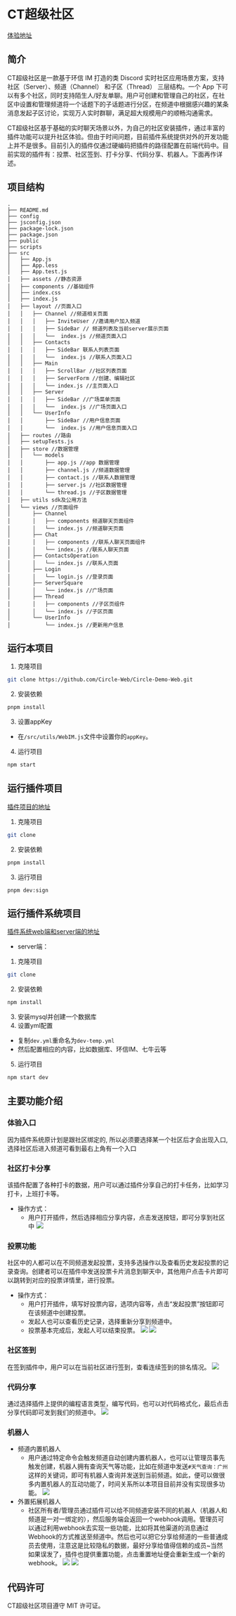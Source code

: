 # CT超级社区

[体验地址](http://121.37.205.80:3000/)

## 简介

CT超级社区是一款基于环信 IM 打造的类 Discord 实时社区应用场景方案，支持社区（Server）、频道（Channel） 和子区（Thread） 三层结构。一个 App 下可以有多个社区，同时支持陌生人/好友单聊。用户可创建和管理自己的社区，在社区中设置和管理频道将一个话题下的子话题进行分区，在频道中根据感兴趣的某条消息发起子区讨论，实现万人实时群聊，满足超大规模用户的顺畅沟通需求。

CT超级社区基于基础的实时聊天场景以外，为自己的社区安装插件，通过丰富的插件功能可以提升社区体验。但由于时间问题，目前插件系统提供对外的开发功能上并不是很多。目前引入的插件仅通过硬编码把插件的路径配置在前端代码中。目前实现的插件有：投票、社区签到、打卡分享、代码分享、机器人。下面再作详述。


## 项目结构

```
.
├── README.md
├── config
├── jsconfig.json
├── package-lock.json
├── package.json
├── public
├── scripts
├── src
│   ├── App.js
│   ├── App.less
│   ├── App.test.js
│   ├── assets //静态资源
│   ├── components //基础组件
│   ├── index.css
│   ├── index.js
│   ├── layout //页面入口
│   │   ├── Channel //频道相关页面
│   │   │   ├── InviteUser //邀请用户加入频道
│   │   │   ├── SideBar // 频道列表及当前server展示页面
│   │   │   └──  index.js //频道页面入口
│   │   ├── Contacts
│   │   │   ├── SideBar 联系人列表页面
│   │   │   └──  index.js //联系人页面入口
│   │   ├── Main
│   │   │   ├── ScrollBar //社区列表页面
│   │   │   ├── ServerForm //创建、编辑社区
│   │   │   └── index.js //主页面入口
│   │   ├── Server
│   │   │   ├── SideBar //广场菜单页面
│   │   │   └──  index.js //广场页面入口
│   │   └── UserInfo
│   │       ├── SideBar //用户信息页面
│   │       └──  index.js //用户信息页面入口
│   ├── routes //路由
│   ├── setupTests.js
│   ├── store //数据管理
│   │   └── models
│   │       ├── app.js //app 数据管理
│   │       ├── channel.js //频道数据管理
│   │       ├── contact.js //联系人数据管理
│   │       ├── server.js //社区数据管理
│   │       └── thread.js //子区数据管理
│   ├── utils sdk及公用方法
│   └── views //页面组件
│       ├── Channel
│       │   ├── components 频道聊天页面组件
│       │   └── index.js //频道聊天页面
│       ├── Chat
│       │   ├── components //联系人聊天页面组件
│       │   └── index.js //联系人聊天页面
│       ├── ContactsOperation
│       │   └── index.js //联系人页面
│       ├── Login
│       │   └── login.js //登录页面
│       ├── ServerSquare
│       │   └── index.js //广场页面
│       ├── Thread
│       │   ├── components //子区页组件
│       │   └── index.js //子区页面
│       └── UserInfo
│           └── index.js //更新用户信息

```


## 运行本项目

1. 克隆项目
```bash
git clone https://github.com/Circle-Web/Circle-Demo-Web.git
```

2. 安装依赖
```bash
pnpm install
```

3. 设置appKey
- 在`/src/utils/WebIM.js`文件中设置你的`appKey`。

4. 运行项目
```bash
npm start
```

## 运行插件项目
[插件项目的地址](https://github.com/Circle-Web/Circle-Web-Plugins)
1. 克隆项目
```bash
git clone 
```
2. 安装依赖
```bash
pnpm install
```
3. 运行项目
```base
pnpm dev:sign
```

## 运行插件系统项目
[插件系统web端和server端的地址](https://github.com/Circle-Web/app-server-list)

- server端：
1. 克隆项目
```bash
git clone 
```
2. 安装依赖
```bash
npm install
```
3. 安装mysql并创建一个数据库
4. 设置yml配置
- 复制`dev.yml`重命名为`dev-temp.yml`
- 然后配置相应的内容，比如数据库、环信IM、七牛云等
5. 运行项目
```bash
npm start dev
```

## 主要功能介绍

### 体验入口
因为插件系统原计划是跟社区绑定的, 所以必须要选择某一个社区后才会出现入口, 选择社区后进入频道可看到最右上角有一个入口

### 社区打卡分享
该插件配置了各种打卡的数据，用户可以通过插件分享自己的打卡任务，比如学习打卡，上班打卡等。
- 操作方式：
  - 用户打开插件，然后选择相应分享内容，点击发送按钮，即可分享到社区中
![](./readmeImage/share.gif)

### 投票功能
社区中的人都可以在不同频道发起投票，支持多选操作以及查看历史发起投票的记录查询。创建者可以在插件中发送投票卡片消息到聊天中，其他用户点击卡片即可以跳转到对应的投票详情里，进行投票。
- 操作方式：
  - 用户打开插件，填写好投票内容，选项内容等，点击“发起投票”按钮即可在该频道中创建投票。
  - 发起人也可以查看历史记录，选择重新分享到频道中。
  - 投票基本完成后，发起人可以结束投票。
![](./readmeImage/vote1.gif)
![](./readmeImage/vote2.gif)

### 社区签到
在签到插件中，用户可以在当前社区进行签到，查看连续签到的排名情况。
![](./readmeImage/sign.gif)

### 代码分享
通过选择插件上提供的编程语言类型，编写代码，也可以对代码格式化，最后点击分享代码即可发到我们的频道中。
![](./readmeImage/code.gif)

### 机器人
- 频道内置机器人
  - 用户通过特定命令会触发频道自动创建内置机器人，也可以让管理员事先触发创建，机器人拥有查询天气等功能，比如在频道中发送`#天气查询：广州`这样的关键词，即可有机器人查询并发送到当前频道。如此，便可以做很多内置机器人的互动功能了，时间关系所以本项目目前并没有实现很多功能。
![](./readmeImage/robot-search.gif)
- 外置拓展机器人
  - 社区所有者/管理员通过插件可以给不同频道安装不同的机器人（机器人和频道是一对一绑定的），然后服务端会返回一个webhook调用。管理员可以通过利用webhook去实现一些功能，比如将其他渠道的消息通过Webhook的方式推送至频道中。然后也可以把它分享给频道的一些普通成员去使用，注意这是比较隐私的数据，最好分享给值得信赖的成员~当然如果误发了，插件也提供重置功能，点击重置地址便会重新生成一个新的webhook。
![](./readmeImage/robot1.gif)
![](./readmeImage/robot2.gif)
## 代码许可
CT超级社区项目遵守 MIT 许可证。